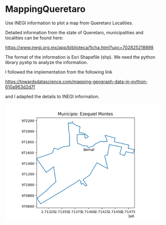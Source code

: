# MappingQueretaro
Use INEGI information to plot a map from Queretaro Localities.

Detailed information from the state of Queretaro, municipalities and localities can be found here:

<https://www.inegi.org.mx/app/biblioteca/ficha.html?upc=702825218898>

The format of the information is Esri Shapefile (shp). We need the python library pyshp to analyze the information.

I followed the implementation from the following link

<https://towardsdatascience.com/mapping-geograph-data-in-python-610a963d2d7f> 

and I adapted the details to INEGI information. 

![mapBernal](mapBernal.png)